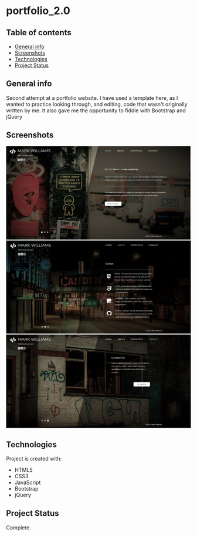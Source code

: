 # portfolio_2.0

## Table of contents
* [General info](#general-info)
* [Screenshots](#screenshots)
* [Technologies](#technologies)
* [Project Status](#project-status)

## General info
Second attempt at a portfolio website. I have used a template here, as I wanted to practice looking through, and editing, code that wasn't originally written by me. It also gave me the opportunity to fiddle with Bootstrap and jQuery

## Screenshots

![Mark Williams Homepage](https://github.com/MarkyXXIII/portfolio_2.0/blob/main/screenshots/index.jpg)
![Mark Williams About Me](https://github.com/MarkyXXIII/portfolio_2.0/blob/main/screenshots/about.jpg)
![Mark Williams Contact](https://github.com/MarkyXXIII/portfolio_2.0/blob/main/screenshots/contact.jpg)

## Technologies
Project is created with:
* HTML5
* CSS3
* JavaScript
* Bootstrap
* jQuery

## Project Status
Complete. 
